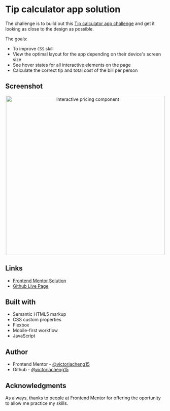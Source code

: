 # Tip calculator app solution

The challenge is to build out this [Tip calculator app challenge](https://www.frontendmentor.io/challenges/tip-calculator-app-ugJNGbJUX) and get it looking as close to the design as possible.

The goals:
- To improve `CSS` skill
- View the optimal layout for the app depending on their device's screen size
- See hover states for all interactive elements on the page
- Calculate the correct tip and total cost of the bill per person

## Screenshot

<div align="center">
  <img src="https://user-images.githubusercontent.com/35031228/132132581-94e3dc91-a7e3-4742-a193-8ee0ecf9d545.png" alt="Interactive pricing component" width="500"/>
</div>

## Links

- [Frontend Mentor Solution](https://www.frontendmentor.io/solutions/built-with-javascript-css-custom-properties-and-flexbox-dxHf9b5x_)
- [Github Live Page](https://victoriacheng15.github.io/frontend-mentor-challenges/tip-calculator-app/)

## Built with

- Semantic HTML5 markup
- CSS custom properties
- Flexbox
- Mobile-first workflow
- JavaScript

## Author

- Frontend Mentor - [@victoriacheng15](https://www.frontendmentor.io/profile/victoriacheng15)
- Github - [@victoriacheng15](https://github.com/victoriacheng15)

## Acknowledgments

As always, thanks to people at Frontend Mentor for offering the oportunity to allow me practice my skills.
